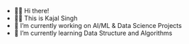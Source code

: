 - 🙋‍♀️ Hi there!
- 👩‍💻 This is Kajal Singh
- 🔭 I’m currently working on AI/ML & Data Science Projects
- 🌱 I’m currently learning Data Structure and Algorithms
